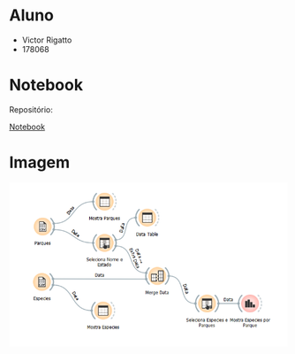 # Aluno
* Victor Rigatto
* 178068

# Notebook
Repositório:

[Notebook](lab03.ows)

# Imagem
 ![Imagem](images/imagem.png)
